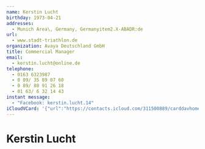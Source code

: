 ```yaml
---
name: Kerstin Lucht
birthday: 1973-04-21
addresses:
  - Munich Area\, Germany, Germanyitem2.X-ABADR:de
url:
  - www.stadt-triathlon.de
organization: Avaya Deutschland GmbH
title: Commercial Manager
email:
  - kerstin.lucht@online.de
telephone:
  - 0163 6323987
  - 0 89/ 35 89 07 60
  - 0 89/ 80 91 26 18
  - 01 63/ 6 32 14 43
instant message:
  - "Facebook: kerstin.lucht.14"
iCloudVCard: '{"url":"https://contacts.icloud.com/311500889/carddavhome/card/ZDFkMGIxOWYtZmY2ZC00YTI1LTgyMGUtNjJhZGNlYTU3ZjEy.vcf","etag":"\"kmfheoak\"","data":"BEGIN:VCARD\r\nVERSION:3.0\r\nFN:\r\nN:Lucht;Kerstin;;;\r\nUID:d1d0b19f-ff6d-4a25-820e-62adcea57f12X-APPLE-OL-MAPPING-INFO:1\r\nBDAY;VALUE=date:1973-04-21\r\nADR:;;;Munich Area\\, Germany;;;Germanyitem2.X-ABADR:de;\r\nPRODID:-//Apple Inc.//iOS 11.0.3//EN\r\nREV:2025-04-03T22:06:42Z\r\nURL:www.stadt-triathlon.de\r\nORG:Avaya Deutschland GmbH;\r\nTITLE:Commercial Manager\r\nEMAIL:kerstin.lucht@online.de\r\nPHOTO;VALUE=uri:https://gateway.icloud.com/contacts/311500889/ck/card/1bbc7\r\n 74a618d1e24bd112563944a7b5f\r\nTEL:0163 6323987\r\nTEL:0 89/ 35 89 07 60\r\nTEL:0 89/ 80 91 26 18\r\nTEL:01 63/ 6 32 14 43\r\nitem2.X-ABADR:de\r\nIMPP;X-SERVICE-TYPE=Facebook;type=pref:xmpp:kerstin.lucht.14\r\nEND:VCARD"}'
---
```

# Kerstin Lucht